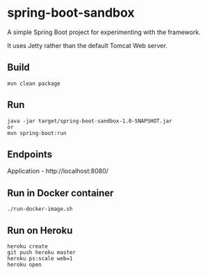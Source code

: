 spring-boot-sandbox
====

A simple Spring Boot project for experimenting with the framework.

It uses Jetty rather than the default Tomcat Web server.

Build
----
```
mvn clean package
```

Run
----
```
java -jar target/spring-boot-sandbox-1.0-SNAPSHOT.jar
or
mvn spring-boot:run
```

Endpoints
----
Application - http://localhost:8080/

Run in Docker container
----
```
./run-docker-image.sh
```

Run on Heroku
----
```
heroku create
git push heroku master
heroku ps:scale web=1
heroku open
```

